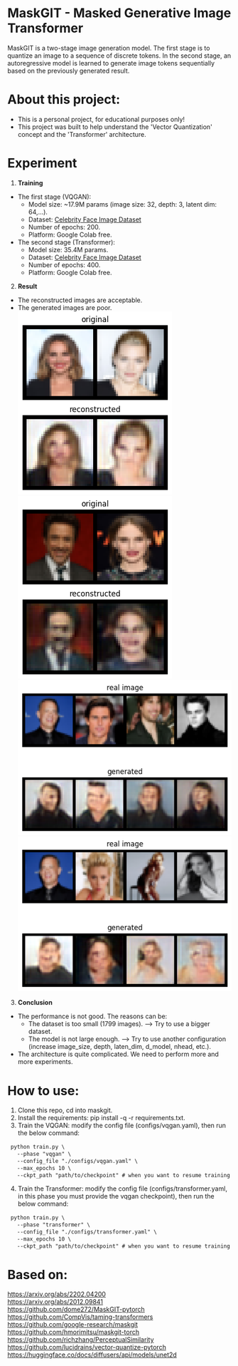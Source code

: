 # MaskGIT - Masked Generative Image Transformer
MaskGIT is a two-stage image generation model. The first stage is to quantize an image to a sequence of discrete tokens. In the second stage, an autoregressive model is learned to generate image tokens sequentially based on the previously generated result.
# About this project:
- This is a personal project, for educational purposes only!
- This project was built to help understand the 'Vector Quantization' concept and the 'Transformer' architecture.
# Experiment
1. **Training**
- The first stage (VQGAN):
   - Model size: ~17.9M params (image size: 32, depth: 3, latent dim: 64,...).
   - Dataset: [Celebrity Face Image Dataset](https://www.kaggle.com/datasets/vishesh1412/celebrity-face-image-dataset)
   - Number of epochs: 200.
   - Platform: Google Colab free.
- The second stage (Transformer):
   - Model size: 35.4M params.
   - Dataset: [Celebrity Face Image Dataset](https://www.kaggle.com/datasets/vishesh1412/celebrity-face-image-dataset)
   - Number of epochs: 400.
   - Platform: Google Colab free.
2. **Result**
- The reconstructed images are acceptable.
- The generated images are poor. \
     ![image](results/recontruction_images/test_on_epoch_199.png) \
     ![image](results/recontruction_images/validate_on_epoch_199.png) \
     ![image](results/generated_images/validate_on_epoch_320.png) \
     ![image](results/generated_images/validate_on_epoch_340.png)
3. **Conclusion**
- The performance is not good. The reasons can be:
   - The dataset is too small (1799 images). ⟶ Try to use a bigger dataset.
   - The model is not large enough. ⟶ Try to use another configuration (increase image_size, depth, laten_dim, d_model, nhead, etc.).
- The architecture is quite complicated. We need to perform more and more experiments.
# How to use:
1. Clone this repo, cd into maskgit.
2. Install the requirements: pip install -q -r requirements.txt.
3. Train the VQGAN: modify the config file (configs/vqgan.yaml), then run the below command:
```
 python train.py \
   --phase "vqgan" \
   --config_file "./configs/vqgan.yaml" \
   --max_epochs 10 \
   --ckpt_path "path/to/checkpoint" # when you want to resume training
```
4. Train the Transformer: modify the config file (configs/transformer.yaml, in this phase you must provide the vqgan checkpoint), then run the below command:
```
 python train.py \
   --phase "transformer" \
   --config_file "./configs/transformer.yaml" \
   --max_epochs 10 \
   --ckpt_path "path/to/checkpoint" # when you want to resume training
```
# Based on:
  https://arxiv.org/abs/2202.04200 \
  https://arxiv.org/abs/2012.09841 \
  https://github.com/dome272/MaskGIT-pytorch \
  https://github.com/CompVis/taming-transformers \
  https://github.com/google-research/maskgit \
  https://github.com/hmorimitsu/maskgit-torch \
  https://github.com/richzhang/PerceptualSimilarity \
  https://github.com/lucidrains/vector-quantize-pytorch \
  https://huggingface.co/docs/diffusers/api/models/unet2d
